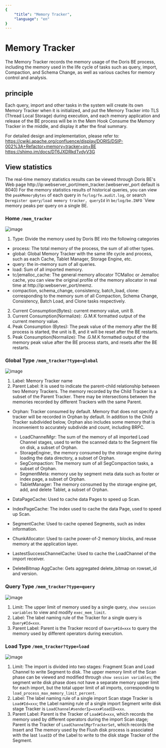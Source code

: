 ```yaml
---
{
    "title": "Memory Tracker",
    "language": "en"
}
---
```


<!--
Licensed to the Apache Software Foundation (ASF) under one
or more contributor license agreements. See the NOTICE file
distributed with this work for additional information
regarding copyright ownership. The ASF licenses this file
to you under the Apache License, Version 2.0 (the
"License"); you may not use this file except in compliance
with the License. You may obtain a copy of the License at

  http://www.apache.org/licenses/LICENSE-2.0

Unless required by applicable law or agreed to in writing,
software distributed under the License is distributed on an
"AS IS" BASIS, WITHOUT WARRANTIES OR CONDITIONS OF ANY
KIND, either express or implied. See the License for the
specific language governing permissions and limitations
under the License.
-->

# Memory Tracker

<version since="1.2.0">

The Memory Tracker records the memory usage of the Doris BE process, including the memory used in the life cycle of tasks such as query, import, Compaction, and Schema Change, as well as various caches for memory control and analysis.

## principle

Each query, import and other tasks in the system will create its own Memory Tracker when it is initialized, and put the Memory Tracker into TLS (Thread Local Storage) during execution, and each memory application and release of the BE process will be in the Mem Hook Consume the Memory Tracker in the middle, and display it after the final summary.

For detailed design and implementation, please refer to:
https://cwiki.apache.org/confluence/display/DORIS/DSIP-002%3A+Refactor+memory+tracker+on+BE
https://shimo.im/docs/DT6JXDRkdTvdyV3G

## View statistics

The real-time memory statistics results can be viewed through Doris BE's Web page http://ip:webserver_port/mem_tracker.(webserver_port default is 8040)
For the memory statistics results of historical queries, you can view the `peakMemoryBytes` of each query in `fe/log/fe.audit.log`, or search `Deregister query/load memory tracker, queryId` in `be/log/be.INFO` `View memory peaks per query on a single BE.

### Home `/mem_tracker`
![image](https://user-images.githubusercontent.com/13197424/202889634-fbfdd2a1-e272-4101-8744-baf05c15c2dc.png)

1. Type: Divide the memory used by Doris BE into the following categories
- process: The total memory of the process, the sum of all other types.
- global: Global Memory Tracker with the same life cycle and process, such as each Cache, Tablet Manager, Storage Engine, etc.
- query: the in-memory sum of all queries.
- load: Sum of all imported memory.
- tc/jemalloc_cache: The general memory allocator TCMalloc or Jemalloc cache, you can view the original profile of the memory allocator in real time at http://ip:webserver_port/memz.
- compaction, schema_change, consistency, batch_load, clone: ​​corresponding to the memory sum of all Compaction, Schema Change, Consistency, Batch Load, and Clone tasks respectively.

2. Current Consumption(Bytes): current memory value, unit B.
3. Current Consumption(Normalize): .G.M.K formatted output of the current memory value.
4. Peak Consumption (Bytes): The peak value of the memory after the BE process is started, the unit is B, and it will be reset after the BE restarts.
5. Peak Consumption(Normalize): The .G.M.K formatted output of the memory peak value after the BE process starts, and resets after the BE restarts.

### Global Type `/mem_tracker?type=global`
![image](https://user-images.githubusercontent.com/13197424/202910945-7ee2bb56-c0a3-4ccb-9422-841c64c65bad.png)

1. Label: Memory Tracker name
2. Parent Label: It is used to indicate the parent-child relationship between two Memory Trackers. The memory recorded by the Child Tracker is a subset of the Parent Tracker. There may be intersections between the memories recorded by different Trackers with the same Parent.

- Orphan: Tracker consumed by default. Memory that does not specify a tracker will be recorded in Orphan by default. In addition to the Child Tracker subdivided below, Orphan also includes some memory that is inconvenient to accurately subdivide and count, including BRPC.
  - LoadChannelMgr: The sum of the memory of all imported Load Channel stages, used to write the scanned data to the Segment file on disk, a subset of Orphan.
  - StorageEngine:, the memory consumed by the storage engine during loading the data directory, a subset of Orphan.
  - SegCompaction: The memory sum of all SegCompaction tasks, a subset of Orphan.
  - SegmentMeta: memory use by segment meta data such as footer or index page, a subset of Orphan.
  - TabletManager: The memory consumed by the storage engine get, add, and delete Tablet, a subset of Orphan.

- DataPageCache: Used to cache data Pages to speed up Scan.
- IndexPageCache: The index used to cache the data Page, used to speed up Scan.
- SegmentCache: Used to cache opened Segments, such as index information.
- ChunkAllocator: Used to cache power-of-2 memory blocks, and reuse memory at the application layer.
- LastestSuccessChannelCache: Used to cache the LoadChannel of the import receiver.
- DeleteBitmap AggCache: Gets aggregated delete_bitmap on rowset_id and version.

### Query Type `/mem_tracker?type=query`
![image](https://user-images.githubusercontent.com/13197424/202924569-c4f3c556-2f92-4375-962c-c71147704a27.png)

1. Limit: The upper limit of memory used by a single query, `show session variables` to view and modify `exec_mem_limit`.
2. Label: The label naming rule of the Tracker for a single query is `Query#Id=xxx`.
3. Parent Label: Parent is the Tracker record of `Query#Id=xxx` to query the memory used by different operators during execution.

### Load Type `/mem_tracker?type=load`
![image](https://user-images.githubusercontent.com/13197424/202925855-936889e3-c910-4ca5-bc12-1b9849a09c33.png)

1. Limit: The import is divided into two stages: Fragment Scan and Load Channel to write Segment to disk. The upper memory limit of the Scan phase can be viewed and modified through `show session variables`; the segment write disk phase does not have a separate memory upper limit for each import, but the total upper limit of all imports, corresponding to `load_process_max_memory_limit_percent`.
2. Label: The label naming rule of a single import Scan stage Tracker is `Load#Id=xxx`; the Label naming rule of a single import Segment write disk stage Tracker is `LoadChannel#senderIp=xxx#loadID=xxx`.
3. Parent Label: Parent is the Tracker of `Load#Id=xxx`, which records the memory used by different operators during the import Scan stage; Parent is the Tracker of `LoadChannelMgrTrackerSet`, which records the Insert and The memory used by the Flush disk process is associated with the last `loadID` of the Label to write to the disk stage Tracker of the Segment.

</version>
